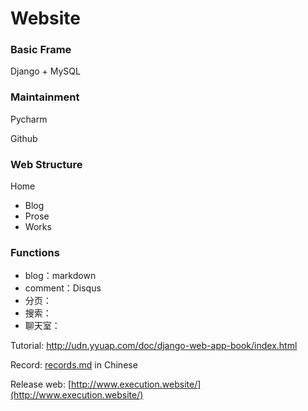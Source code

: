 # Website

### Basic Frame

Django + MySQL

### Maintainment

Pycharm

Github

### Web Structure

Home

- Blog
- Prose
- Works

### Functions

- blog：markdown
- comment：Disqus
- 分页：
- 搜索：
- 聊天室：

Tutorial: http://udn.yyuap.com/doc/django-web-app-book/index.html

Record: [records.md](./records.md) in Chinese

Release web: [http://www.execution.website/](http://www.execution.website/)

